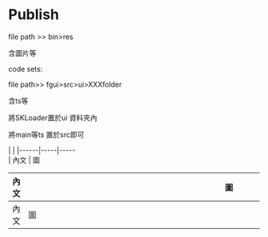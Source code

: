 # Publish

file path &gt;&gt; bin&gt;res

含圖片等

code sets:

file path&gt;&gt; fgui&gt;src&gt;ui&gt;XXXfolder

含ts等

將SKLoader置於ui 資料夾內

將main等ts 置於src即可

| <th style="width:70%"> | <th style="width:30%">
|------|-----|-----    
| 內文<th style="width:70%"> | 圖 <th style="width:30%">


|內文<th style="width:90%"> | 圖 <th style="width:10%">|
|-----|-----|
|內文|圖|

